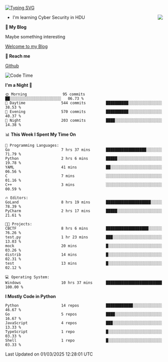 [![Typing SVG](https://readme-typing-svg.herokuapp.com?font=Fira+Code&pause=1000&random=false&width=450&height=60&lines=Hello+%F0%9F%91%8B%F0%9F%8F%BB;I'm+JBNRZ)](https://git.io/typing-svg)

<a href="#">
  <img align="right" src="https://github-readme-stats.vercel.app/api?username=JBNRZ&show_icons=true&bg_color=15,f2f7fd,E0EAFC" />
</a>

- I'm learning Cyber Security in HDU

 **🌱 My Blog**

Maybe something interesting

[Welcome to my Blog](https://jbnrz.com.cn/)

 **💬 Reach me** 

[Github](https://github.com/JBNRZ)


<!--START_SECTION:waka-->
![Code Time](http://img.shields.io/badge/Code%20Time-1%2C005%20hrs%2014%20mins-blue)

**I'm a Night 🦉** 

```text
🌞 Morning                95 commits          ██░░░░░░░░░░░░░░░░░░░░░░░   06.73 % 
🌆 Daytime                544 commits         ██████████░░░░░░░░░░░░░░░   38.53 % 
🌃 Evening                570 commits         ██████████░░░░░░░░░░░░░░░   40.37 % 
🌙 Night                  203 commits         ████░░░░░░░░░░░░░░░░░░░░░   14.38 % 
```


📊 **This Week I Spent My Time On** 

```text
💬 Programming Languages: 
Go                       7 hrs 37 mins       ██████████████████░░░░░░░   71.79 % 
Python                   2 hrs 6 mins        █████░░░░░░░░░░░░░░░░░░░░   19.78 % 
YAML                     41 mins             ██░░░░░░░░░░░░░░░░░░░░░░░   06.56 % 
C                        7 mins              ░░░░░░░░░░░░░░░░░░░░░░░░░   01.16 % 
C++                      3 mins              ░░░░░░░░░░░░░░░░░░░░░░░░░   00.59 % 

🔥 Editors: 
GoLand                   8 hrs 19 mins       ████████████████████░░░░░   78.39 % 
PyCharm                  2 hrs 17 mins       █████░░░░░░░░░░░░░░░░░░░░   21.61 % 

🐱‍💻 Projects: 
CBCTF                    8 hrs 6 mins        ███████████████████░░░░░░   76.26 % 
test.py                  1 hr 23 mins        ███░░░░░░░░░░░░░░░░░░░░░░   13.03 % 
mock                     20 mins             █░░░░░░░░░░░░░░░░░░░░░░░░   03.26 % 
distrib                  14 mins             █░░░░░░░░░░░░░░░░░░░░░░░░   02.31 % 
test                     13 mins             █░░░░░░░░░░░░░░░░░░░░░░░░   02.12 % 

💻 Operating System: 
Windows                  10 hrs 37 mins      █████████████████████████   100.00 % 
```

**I Mostly Code in Python** 

```text
Python                   14 repos            ████████████░░░░░░░░░░░░░   46.67 % 
Go                       5 repos             ████░░░░░░░░░░░░░░░░░░░░░   16.67 % 
JavaScript               4 repos             ███░░░░░░░░░░░░░░░░░░░░░░   13.33 % 
TypeScript               1 repo              █░░░░░░░░░░░░░░░░░░░░░░░░   03.33 % 
Shell                    1 repo              █░░░░░░░░░░░░░░░░░░░░░░░░   03.33 % 
```




 Last Updated on 01/03/2025 12:28:01 UTC
<!--END_SECTION:waka-->
